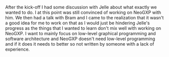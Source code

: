 After the kick-off I had some discussion with Jelle about what exactly we wanted to do. I at this point was still convinced of working on NeoGXP with him. We then had a talk with Bram and I came to the realization that it wasn't a good idea for me to work on that as I would just be hindering Jelle's progress as the things that I wanted to learn don't mix well with working on NeoGXP. I want to mainly focus on low-level graphical programming and software architecture and NeoGXP doesn't need low-level programming and if it does it needs to better so not written by someone with a lack of experience. 